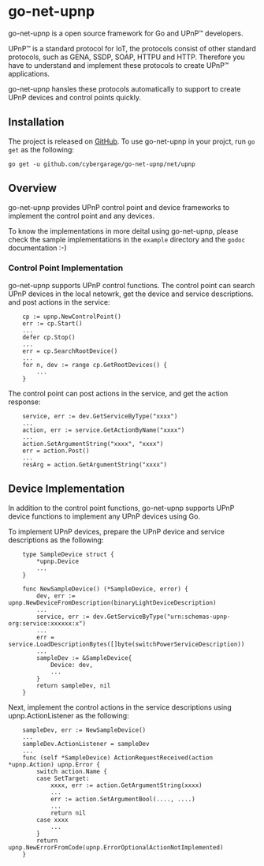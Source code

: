 # go-net-upnp

go-net-upnp is a open source framework for Go and UPnP™ developers.

UPnP™ is a standard protocol for IoT, the protocols consist of other standard protocols, such as GENA, SSDP, SOAP, HTTPU and HTTP. Therefore you have to understand and implement these protocols to create UPnP™ applications.

go-net-upnp hansles these protocols automatically to support to create UPnP devices and control points quickly.

## Installation

The project is released on [GitHub](https://github.com/cybergarage/go-net-upnp). To use go-net-upnp in your projct, run `go get` as the following:

```
go get -u github.com/cybergarage/go-net-upnp/net/upnp
```
## Overview

go-net-upnp provides UPnP control point and device frameworks to implement the control point and any devices.

To know the implementations in more deital using go-net-upnp, please check the sample implementations in the `example` directory and the `godoc` documentation :-)

### Control Point Implementation

go-net-upnp supports UPnP control functions. The control point can search UPnP devices in the local netowrk, get the device and service descriptions. and post actions in the service:

```
	cp := upnp.NewControlPoint()
	err := cp.Start()
	...
	defer cp.Stop()
	...
	err = cp.SearchRootDevice()
	...
	for n, dev := range cp.GetRootDevices() {
		...
	}
```

The control point can post actions in the service, and get the action response:

```
	service, err := dev.GetServiceByType("xxxx")
	...
	action, err := service.GetActionByName("xxxx")
	...
	action.SetArgumentString("xxxx", "xxxx")
	err = action.Post()
	...
	resArg = action.GetArgumentString("xxxx")
```

## Device Implementation

In addition to the control point functions, go-net-upnp supports UPnP device functions to implement any UPnP devices using Go.

To implement UPnP devices, prepare the UPnP device and service descriptions as the following:

```
	type SampleDevice struct {
		*upnp.Device
		...
	}

	func NewSampleDevice() (*SampleDevice, error) {
		dev, err := upnp.NewDeviceFromDescription(binaryLightDeviceDescription)
		...
		service, err := dev.GetServiceByType("urn:schemas-upnp-org:service:xxxxxx:x")
		...
		err = service.LoadDescriptionBytes([]byte(switchPowerServiceDescription))
		...
		sampleDev := &SampleDevice{
			Device: dev,
			...
		}
		return sampleDev, nil
	}
```

Next, implement the control actions in the service descriptions using upnp.ActionListener as the following:

```
	sampleDev, err := NewSampleDevice()
	...
	sampleDev.ActionListener = sampleDev
	...
	func (self *SampleDevice) ActionRequestReceived(action *upnp.Action) upnp.Error {
		switch action.Name {
		case SetTarget:
			xxxx, err := action.GetArgumentString(xxxx)
			...
			err := action.SetArgumentBool(...., ....)
			...
			return nil
		case xxxx
			...
		}
		return upnp.NewErrorFromCode(upnp.ErrorOptionalActionNotImplemented)
	}
```
